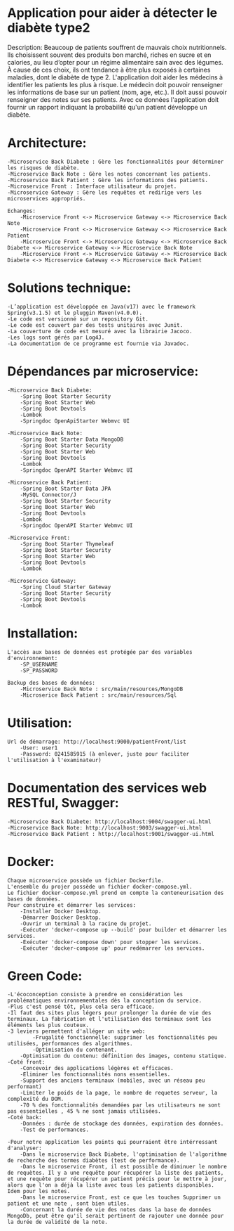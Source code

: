 # Application pour aider à détecter le diabète type2

Description:
Beaucoup de patients souffrent de mauvais choix nutritionnels. Ils
choisissent souvent des produits bon marché, riches en sucre et en calories, au lieu d’opter
pour un régime alimentaire sain avec des légumes. À cause de ces choix, ils ont tendance à
être plus exposés à certaines maladies, dont le diabète de type 2.
L'application doit aider les médecins à identifier les patients les plus à risque. Le médecin doit pouvoir renseigner les informations de base sur un patient (nom, age, etc.).
Il doit aussi pouvoir renseigner des notes sur ses patients. Avec ce données l'application doit fournir un rapport indiquant la probabilité qu'un patient développe un diabète.

# Architecture:
	-Microservice Back Diabete : Gère les fonctionnalités pour déterminer les risques de diabète.
 	-Microservice Back Note : Gère les notes concernant les patients.
 	-Microservice Back Patient : Gère les informations des patients.
  	-Microservice Front : Interface utilisateur du projet.
    -Microservice Gateway : Gère les requêtes et redirige vers les microservices appropriés.

 	Echanges:
     	-Microservice Front <-> Microservice Gateway <-> Microservice Back Note 
      	-Microservice Front <-> Microservice Gateway <-> Microservice Back Patient
       	-Microservice Front <-> Microservice Gateway <-> Microservice Back Diabete <-> Microservice Gateway <-> Microservice Back Note
		-Microservice Front <-> Microservice Gateway <-> Microservice Back Diabete <-> Microservice Gateway <-> Microservice Back Patient

# Solutions technique:
	-L’application est développée en Java(v17) avec le framework Spring(v3.1.5) et le pluggin Maven(v4.0.0).
	-Le code est versionné sur un repository Git.
	-Le code est couvert par des tests unitaires avec Junit.
	-La couverture de code est mesuré avec la librairie Jacoco.
	-Les logs sont gérés par Log4J.
 	-La documentation de ce programme est fournie via Javadoc.
 
# Dépendances par microservice:
	-Microservice Back Diabete:
 		-Spring Boot Starter Security
   		-Spring Boot Starter Web
	 	-Spring Boot Devtools
   		-Lombok
	 	-Springdoc OpenApiStarter Webmvc UI
   
   	-Microservice Back Note:
   		-Spring Boot Starter Data MongoDB
		-Spring Boot Starter Security
 		-Spring Boot Starter Web
  		-Spring Boot Devtools
   		-Lombok
		-Springdoc OpenAPI Starter Webmvc UI

  	-Microservice Back Patient:
  		-Spring Boot Starter Data JPA
		-MySQL Connector/J
  		-Spring Boot Starter Security
 		-Spring Boot Starter Web
  		-Spring Boot Devtools
   		-Lombok
		-Springdoc OpenAPI Starter Webmvc UI

   	-Microservice Front:
		-Spring Boot Starter Thymeleaf
  		-Spring Boot Starter Security
 		-Spring Boot Starter Web
  		-Spring Boot Devtools
   		-Lombok

  	-Microservice Gateway:
   		-Spring Cloud Starter Gateway
   		-Spring Boot Starter Security
 		-Spring Boot Devtools
   		-Lombok

# Installation:
	L'accès aux bases de données est protégée par des variables d'environnement:
   		-SP_USERNAME
	 	-SP_PASSWORD
   
	Backup des bases de données: 
  		-Microservice Back Note : src/main/resources/MongoDB
		-Microserice Back Patient : src/main/resources/Sql

# Utilisation:
  	Url de démarrage: http://localhost:9000/patientFront/list
  		-User: user1
  		-Password: 0241585915 (à enlever, juste pour faciliter l'utilisation à l'examinateur)

# Documentation des services web RESTful, Swagger:
	-Microservice Back Diabete: http://localhost:9004/swagger-ui.html
 	-Microservice Back Note: http://localhost:9003/swagger-ui.html
  	-Microservice Back Patient : http://localhost:9001/swagger-ui.html

# Docker:
	Chaque microservice possède un fichier Dockerfile.
 	L'ensemble du projer possède un fichier docker-compose.yml.
  	Le fichier docker-compose.yml prend en compte la conteneurisation des bases de données.
   	Pour construire et démarrer les services:
    	-Installer Docker Desktop.
      	-Démarrer Doicker Desktop.
      	-Ouvrir un terminal à la racine du projet.
		-Exécuter 'docker-compose up --build' pour builder et démarrer les services.
  		-Exécuter 'docker-compose down' pour stopper les services.
    	-Exécuter 'docker-compose up' pour redémarrer les services.

# Green Code:
	-L'écoconception consiste à prendre en considération les problématiques environnementales dès la conception du service.
 	-Plus c'est pensé tôt, plus cela sera efficace.
  	-Il faut des sites plus légers pour prolonger la durée de vie des terminaux. La fabrication et l'utilisation des terminaux sont les éléments les plus couteux.
   	-3 leviers permettent d'alléger un site web:
    		-Frugalité fonctionnelle: supprimer les fonctionnalités peu utilisées, performances des algorithmes.
      		-Optimisation du contenant.
		-Optimisation du contenu: définition des images, contenu statique.
  	-Coté front: 
   		-Concevoir des applications légères et efficaces.
		-Eliminer les fonctionnalités nons essentielles.
		-Support des anciens terminaux (mobiles, avec un réseau peu performant)
		-Limiter le poids de la page, le nombre de requetes serveur, la complexité du DOM.
		-70 % des fonctionnalités demandées par les utilisateurs ne sont pas essentielles , 45 % ne sont jamais utilisées.
  	-Coté back:
		-Données : durée de stockage des données, expiration des données.
		-Test de performances.

   	-Pour notre application les points qui pourraient être intérressant d'analyser:
   		-Dans le microservice Back Diabete, l'optimisation de l'algorithme de recherche des termes diabètes (test de performance).
    	-Dans le microservice Front, il est possible de diminuer le nombre de requètes. Il y a une requête pour récupérer la liste des patients, et une requête pour récupérer un patient précis pour le mettre à jour, alors que l'on a déjà la liste avec tous les patients disponibles. Idem pour les notes.
     	-Dans le microservice Front, est ce que les touches Supprimer un patient et une note , sont bien utiles.
      	-Concernant la durée de vie des notes dans la base de données MongoDb, peut être qu'il serait pertinent de rajouter une donnée pour la durée de validité de la note.
